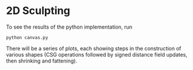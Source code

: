 # 2D Sculpting

To see the results of the python implementation, run
```
python canvas.py
```
There will be a series of plots, each showing steps in the construction of various shapes (CSG operations followed by signed distance field updates, then shrinking and fattening).
